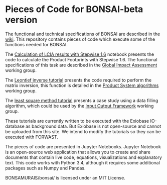 # Pieces of Code for BONSAI-beta version

The functional and technical specifications of BONSAI are described in the [wiki](https://github.com/BONSAMURAIS/bonsai/wiki).
This repository contains pieces of code which execute some of the functions needed for BONSAI.

The [Calculation of LCIA results with Stepwise 1.6](https://github.com/BONSAMURAIS/bonsai/blob/master/Calculate%20product%20footprints%20with%20Stepwise.ipynb) notebook presents the code to calculate the Product Footprints with Stepwise 1.6. The functional specifications of this task are described in the [Global Impact Assessment](https://github.com/BONSAMURAIS/bonsai/wiki/Ensure%20Data%20Quality#global-impact-assessment-ia) working group.

The [Leontief inverse tutorial](https://github.com/BONSAMURAIS/bonsai/blob/master/Calculate%20terminated%20results%20exiobase%20v.3.3.10%20excluding%20iLUC.ipynb) presents the code required to perform the matrix inversion, this function is detailed in the [Product System algorithms](https://github.com/BONSAMURAIS/bonsai/wiki/Make-Data-Usable#product-system-algorithms) working group.

The [least square method tutorial](https://github.com/BONSAMURAIS/bonsai/blob/master/Overdetermined%20system%20resolution%20-%20sugar%20in%20soft%20drinks%20and%20spirits.ipynb) presents a case study using a data filling algorithm, which could be used by the [Input Output Framework](https://github.com/BONSAMURAIS/bonsai/wiki/Harvest%20Data#sut-gap-filling--correction-routines) working group.  

These tutorials are currently written to be executed with the Exiobase IO-database as background data. But Exiobase is not open-source and cannot be uploaded from this site. We intend to modify the tutorials so they can be executed with FORWAST.

The pieces of code are presented in Jupyter Notebooks. Jupyter Notebook is an open-source web application that allows you to create and share documents that contain live code, equations, visualizations and explanatory text. This code works with Python 3.4, although it requires some additional packages such as Numpy and Pandas.

BONSAMURAIS/bonsai/ is licensed under an MIT License.
